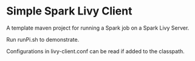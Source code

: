 # Simple Spark Livy Client

A template maven project for running a Spark job on a Spark Livy Server. 
 
Run runPi.sh to demonstrate.

Configurations in livy-client.conf can be read if added to the classpath.
